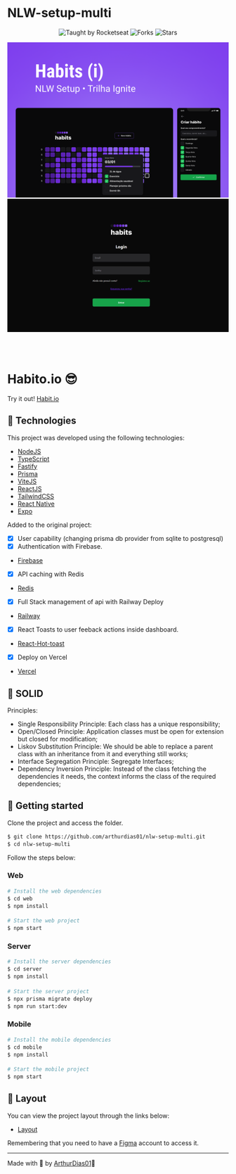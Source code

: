 # NLW-setup-multi
<p align="center">
  <img src="https://img.shields.io/static/v1?label=Taught%20by&message=Rocketseat&color=white&labelColor=8257E5" alt="Taught by Rocketseat">
  <img src="https://img.shields.io/github/forks/arthurdias01/nlw-setup-multi?label=forks&message=MIT&color=white&labelColor=8257E5" alt="Forks">
  <img src="https://img.shields.io/github/stars/arthurdias01/nlw-setup-multi?label=stars&message=MIT&color=white&labelColor=8257E5" alt="Stars">
</p>

![](./.github/cover.png)
![](./.github/habit_io_1.png)

<br>
<br>

# Habito.io 😎
Try it out! [Habit.io](https://habitio.vercel.app) 
## 🧪 Technologies

This project was developed using the following technologies:

- [NodeJS](https://nodejs.org/)
- [TypeScript](https://www.typescriptlang.org/)
- [Fastify](https://www.fastify.io/)
- [Prisma](https://www.prisma.io/)
- [ViteJS](https://vitejs.dev/)
- [ReactJS](https://reactjs.org/)
- [TailwindCSS](https://tailwindcss.com/)
- [React Native](https://reactnative.dev/)
- [Expo](https://expo.io/)

Added to the original project:
  - [x] User capability (changing prisma db provider from sqlite to postgresql)
  - [x] Authentication with Firebase.
  - [Firebase](https://firebase.google.com/)
  
  - [x] API caching with Redis
  - [Redis](https://redis.io/)
  
  - [x] Full Stack management of api with Railway Deploy
  - [Railway](https://railway.app/)
  
  - [x] React Toasts to user feeback actions inside dashboard.
  - [React-Hot-toast](https://react-hot-toast.com/)
   
  - [x] Deploy on Vercel
  - [Vercel](https://vercel.com/)

## 🧪 SOLID

Principles:

- Single Responsibility Principle: Each class has a unique responsibility;
- Open/Closed Principle: Application classes must be open for extension but closed for modification;
- Liskov Substitution Principle: We should be able to replace a parent class with an inheritance from it and everything still works;
- Interface Segregation Principle: Segregate Interfaces;
- Dependency Inversion Principle: Instead of the class fetching the dependencies it needs, the context informs the class of the required dependencies;

## 🚀 Getting started

Clone the project and access the folder.

```bash
$ git clone https://github.com/arthurdias01/nlw-setup-multi.git
$ cd nlw-setup-multi
```

Follow the steps below:

### Web

```bash
# Install the web dependencies
$ cd web
$ npm install

# Start the web project
$ npm start
```

### Server

```bash
# Install the server dependencies
$ cd server
$ npm install

# Start the server project
$ npx prisma migrate deploy
$ npm run start:dev
```

### Mobile

```bash
# Install the mobile dependencies
$ cd mobile
$ npm install

# Start the mobile project
$ npm start
```

## 🔖 Layout

You can view the project layout through the links below:

- [Layout](<https://www.figma.com/file/pJpaMSKVfCmPUMZJOVwquQ/Habits-(i)-(Community)?node-id=6%3A344&t=1UcC6dIPVGBxdhpz-1>)

Remembering that you need to have a [Figma](http://figma.com/) account to access it.

---

Made with 💜 by [ArthurDias01](https://github.com/arthurdias01)👋
